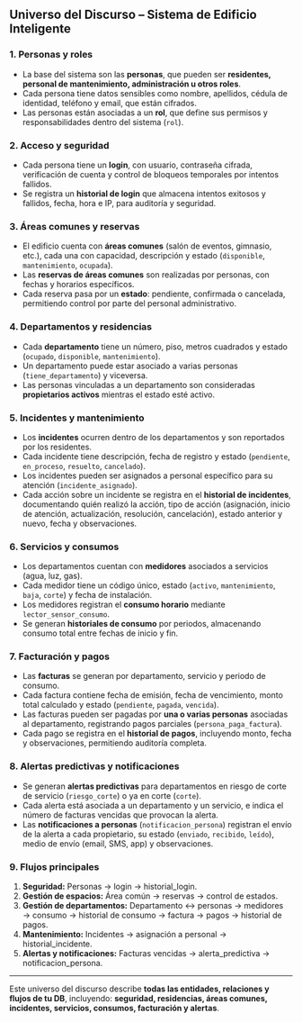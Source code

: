 
## Universo del Discurso – Sistema de Edificio Inteligente

### 1. **Personas y roles**

* La base del sistema son las **personas**, que pueden ser **residentes, personal de mantenimiento, administración u otros roles**.
* Cada persona tiene datos sensibles como nombre, apellidos, cédula de identidad, teléfono y email, que están cifrados.
* Las personas están asociadas a un **rol**, que define sus permisos y responsabilidades dentro del sistema (`rol`).

### 2. **Acceso y seguridad**

* Cada persona tiene un **login**, con usuario, contraseña cifrada, verificación de cuenta y control de bloqueos temporales por intentos fallidos.
* Se registra un **historial de login** que almacena intentos exitosos y fallidos, fecha, hora e IP, para auditoría y seguridad.

### 3. **Áreas comunes y reservas**

* El edificio cuenta con **áreas comunes** (salón de eventos, gimnasio, etc.), cada una con capacidad, descripción y estado (`disponible`, `mantenimiento`, `ocupada`).
* Las **reservas de áreas comunes** son realizadas por personas, con fechas y horarios específicos.
* Cada reserva pasa por un **estado**: pendiente, confirmada o cancelada, permitiendo control por parte del personal administrativo.

### 4. **Departamentos y residencias**

* Cada **departamento** tiene un número, piso, metros cuadrados y estado (`ocupado`, `disponible`, `mantenimiento`).
* Un departamento puede estar asociado a varias personas (`tiene_departamento`) y viceversa.
* Las personas vinculadas a un departamento son consideradas **propietarios activos** mientras el estado esté activo.

### 5. **Incidentes y mantenimiento**

* Los **incidentes** ocurren dentro de los departamentos y son reportados por los residentes.
* Cada incidente tiene descripción, fecha de registro y estado (`pendiente`, `en_proceso`, `resuelto`, `cancelado`).
* Los incidentes pueden ser asignados a personal específico para su atención (`incidente_asignado`).
* Cada acción sobre un incidente se registra en el **historial de incidentes**, documentando quién realizó la acción, tipo de acción (asignación, inicio de atención, actualización, resolución, cancelación), estado anterior y nuevo, fecha y observaciones.

### 6. **Servicios y consumos**

* Los departamentos cuentan con **medidores** asociados a servicios (agua, luz, gas).
* Cada medidor tiene un código único, estado (`activo`, `mantenimiento`, `baja`, `corte`) y fecha de instalación.
* Los medidores registran el **consumo horario** mediante `lector_sensor_consumo`.
* Se generan **historiales de consumo** por periodos, almacenando consumo total entre fechas de inicio y fin.

### 7. **Facturación y pagos**

* Las **facturas** se generan por departamento, servicio y periodo de consumo.
* Cada factura contiene fecha de emisión, fecha de vencimiento, monto total calculado y estado (`pendiente`, `pagada`, `vencida`).
* Las facturas pueden ser pagadas por **una o varias personas** asociadas al departamento, registrando pagos parciales (`persona_paga_factura`).
* Cada pago se registra en el **historial de pagos**, incluyendo monto, fecha y observaciones, permitiendo auditoría completa.

### 8. **Alertas predictivas y notificaciones**

* Se generan **alertas predictivas** para departamentos en riesgo de corte de servicio (`riesgo_corte`) o ya en corte (`corte`).
* Cada alerta está asociada a un departamento y un servicio, e indica el número de facturas vencidas que provocan la alerta.
* Las **notificaciones a personas** (`notificacion_persona`) registran el envío de la alerta a cada propietario, su estado (`enviado`, `recibido`, `leído`), medio de envío (email, SMS, app) y observaciones.

### 9. **Flujos principales**

1. **Seguridad:** Personas → login → historial_login.
2. **Gestión de espacios:** Área común → reservas → control de estados.
3. **Gestión de departamentos:** Departamento ↔ personas → medidores → consumo → historial de consumo → factura → pagos → historial de pagos.
4. **Mantenimiento:** Incidentes → asignación a personal → historial_incidente.
5. **Alertas y notificaciones:** Facturas vencidas → alerta_predictiva → notificacion_persona.

---

Este universo del discurso describe **todas las entidades, relaciones y flujos de tu DB**, incluyendo: **seguridad, residencias, áreas comunes, incidentes, servicios, consumos, facturación y alertas**.


